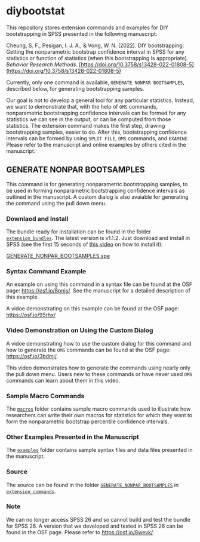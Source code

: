 # diybootstat

This repository stores extension commands and examples for DIY bootstrapping in SPSS presented in the
following manuscript: 

Cheung, S. F., Pesigan, I. J. A., & Vong, W. N. (2022). DIY bootstrapping: Getting the nonparametric bootstrap confidence interval in SPSS for any statistics or function of statistics (when this bootstrapping is appropriate). *Behavior Research Methods*. [https://doi.org/10.3758/s13428-022-01808-5](https://doi.org/10.3758/s13428-022-01808-5)

Currently, only one command is available, `GENERATE NONPAR BOOTSAMPLES`, described below, for generating bootstrapping samples.

Our goal is not to develop a general tool for any particular statistics. Instead,
we want to demonstrate that, with the help of `OMS` commands, nonparametric bootstrapping
confidence intervals can be formed for any statistics we can see in the
output, or can be computed from those statistics. The extension command makes
the first step, drawing bootstrapping samples, easier to do. After this, bootstrapping
confidence intervals can be formed by using `SPLIT FILE`, `OMS` commands, and
`EXAMINE`. Please refer to the manuscript and online examples by others cited in
the manuscript.

## GENERATE NONPAR BOOTSAMPLES

This command is for generating nonparametric bootstrapping samples, to be used in
forming nonparametric bootstrapping confidence intervals as outlined in the manuscript.
A custom dialog is also avaiable for generating the command using the pull down menu.

### Downlaod and Install

The bundle ready for installation can be found in the folder [`extension_bundles`](https://github.com/sfcheung/diybootstat/tree/main/extension_bundles). The latest version is v1.1.2. Just download and install in SPSS (see the first 15 seconds of [this video](https://osf.io/95rhx/) on how to install it):

[GENERATE_NONPAR_BOOTSAMPLES.spe](https://github.com/sfcheung/diybootstat/blob/ff6672dc10675680f8401fcae9092a84289f28b6/extension_bundles/GENERATE_NONPAR_BOOTSAMPLES.spe)

### Syntax Command Example

An example on using this command in a syntax file can be found at the OSF page: https://osf.io/8pnjs/. See the manuscript for a detailed description of this example.

A vidoe demonstrating on this example can be found at the OSF page: https://osf.io/95rhx/

### Video Demonstration on Using the Custom Dialog

A vidoe demonstrating how to use the custom dialog for this command and how to generate the `OMS` commands can be found at the OSF page: https://osf.io/3bdmj/.

This video demonstrates how to generate the commands using nearly only the pull down menu. Users new to these commands or have never used `OMS` commands can learn about them in this video.

### Sample Macro Commands

The [`macros`](https://github.com/sfcheung/diybootstat/tree/main/macros) folder contains sample macro commands used to illustrate how researchers
can write their own macros for statistics for which they want to form the nonparametric
bootstrap percentile confidence intervals.

### Other Examples Presented in the Manuscript

The [`examples`](https://github.com/sfcheung/diybootstat/tree/main/examples) folder contains sample syntax files and data files presented in
the manuscript.


### Source

The source can be found in the folder [`GENERATE_NONPAR_BOOTSAMPLES`](https://github.com/sfcheung/diybootstat/tree/main/extension_commands/GENERATE_NONPAR_BOOTSAMPLES) in
[`extension_commands`](https://github.com/sfcheung/diybootstat/tree/main/extension_commands).

### Note

We can no longer access SPSS 26 and so cannot build and test the bundle for SPSS 26.
A version that we developed and tested in SPSS 26 can be found in the OSF page. Please
refer to https://osf.io/8wevk/.
